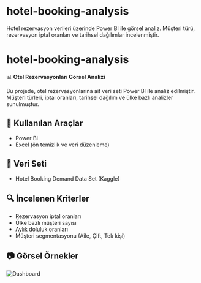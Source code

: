 # hotel-booking-analysis
Hotel rezervasyon verileri üzerinde Power BI ile görsel analiz. Müşteri türü, rezervasyon iptal oranları ve tarihsel dağılımlar incelenmiştir.
# hotel-booking-analysis

📊 **Otel Rezervasyonları Görsel Analizi**

Bu projede, otel rezervasyonlarına ait veri seti Power BI ile analiz edilmiştir. 
Müşteri türleri, iptal oranları, tarihsel dağılım ve ülke bazlı analizler sunulmuştur.

## 🔧 Kullanılan Araçlar
- Power BI
- Excel (ön temizlik ve veri düzenleme)

## 📁 Veri Seti
- Hotel Booking Demand Data Set (Kaggle)

## 🔍 İncelenen Kriterler
- Rezervasyon iptal oranları
- Ülke bazlı müşteri sayısı
- Aylık doluluk oranları
- Müşteri segmentasyonu (Aile, Çift, Tek kişi)

## 📷 Görsel Örnekler

![Dashboard](https://github.com/aysegulfildisi/hotel-booking-analysis/blob/main/hotel_dashboard.png)
